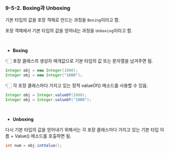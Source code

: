 ### 9-5-2. Boxing과 Unboxing

기본 타입의 값을 포장 객체로 만드는 과정을 `Boxing`이라고 함.

포장 객체에서 기본 타입의 값을 얻어내는 과정을 `Unboxing`이라고 함.

<br>
 
- **Boxing**

👇🏻 포장 클래스의 생성자 매개값으로 기본 타입의 값 또는 문자열을 넘겨주면 됨.

```java
Integer obj = new Integer(1000);
Integer obj = new Integer("1000");
```

👇🏻 각 포장 클래스마다 가지고 있는 정적 valueOf() 메소드를 사용할 수 있음.

```java
Integer obj = Integer.valueOf(1000);
Integer obj = Integer.valueOf("1000");
```

<br>
 
- **Unboxing**

다시 기본 타입의 값을 얻어내기 위해서는 각 포장 클래스마다 가지고 있는 기본 타입 이름 + Value() 메소드를 호출하면 됨.

```java
int num = obj.intValue();
```